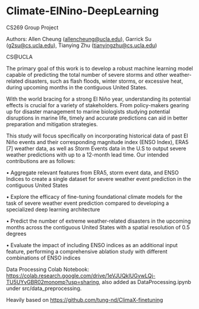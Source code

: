 # Climate-ElNino-DeepLearning

CS269 Group Project 

Authors: Allen Cheung (allencheung@ucla.edu), Garrick Su (g2su@cs.ucla.edu), Tianying Zhu (tianyingzhu@cs.ucla.edu)

CS@UCLA

The primary goal of this work is to develop a robust machine learning model capable of predicting
the total number of severe storms and other weather-related disasters, such as flash floods, winter
storms, or excessive heat, during upcoming months in the contiguous United States.

With the world bracing for a strong El Niño year, understanding its potential effects is crucial
for a variety of stakeholders. From policy-makers gearing up for disaster management to marine
biologists studying potential disruptions in marine life, timely and accurate predictions can aid in
better preparation and mitigation strategies.

This study will focus specifically on incorporating historical data of past El Niño events and their
corresponding magnitude index (ENSO Index), ERA5 [7] weather data, as well as Storm Events data
in the U.S to output severe weather predictions with up to a 12-month lead time.
Our intended contributions are as follows:

• Aggregate relevant features from ERA5, storm event data, and ENSO Indices to create a
single dataset for severe weather event prediction in the contiguous United States

• Explore the efficacy of fine-tuning foundational climate models for the task of severe weather
event prediction compared to developing a specialized deep learning architecture

• Predict the number of extreme weather-related disasters in the upcoming months across the
contiguous United States with a spatial resolution of 0.5 degrees

• Evaluate the impact of including ENSO indices as an additional input feature, performing a
comprehensive ablation study with different combinations of ENSO indices

Data Processing Colab Notebook: https://colab.research.google.com/drive/1eVJUQkIUGvwLQj-TU5UYvGBR02monomp?usp=sharing, also added as DataProcessing.ipynb under src/data_preprocessing.

Heavily based on https://github.com/tung-nd/ClimaX-finetuning

